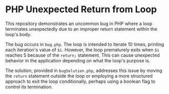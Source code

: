 # PHP Unexpected Return from Loop

This repository demonstrates an uncommon bug in PHP where a loop terminates unexpectedly due to an improper return statement within the loop's body.

The bug occurs in `bug.php`. The loop is intended to iterate 10 times, printing each iteration's value of `$i`. However, the loop prematurely exits when `$i` reaches 5 because of the `return;` statement.  This can cause unexpected behavior in the application depending on what the loop's purpose is.

The solution, provided in `bugSolution.php`, addresses this issue by moving the `return` statement outside the loop or employing a more structured approach to exit the loop conditionally, perhaps using a boolean flag to control its termination.